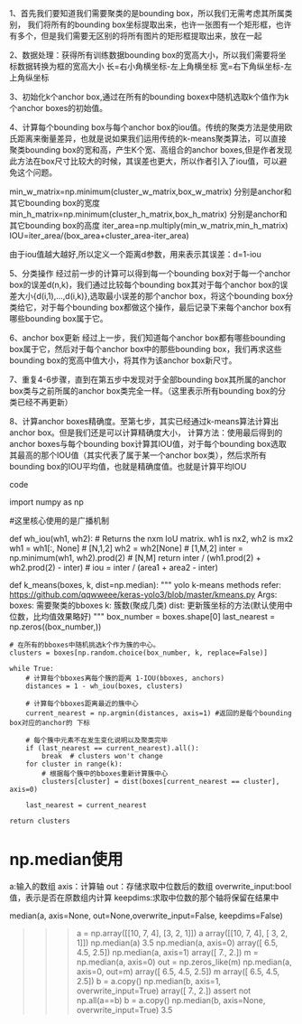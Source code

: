 1、首先我们要知道我们需要聚类的是bounding box，所以我们无需考虑其所属类别，
我们将所有的bounding box坐标提取出来，也许一张图有一个矩形框，也许有多个，但是我们需要无区别的将所有图片的矩形框提取出来，放在一起

2、数据处理：获得所有训练数据bounding box的宽高大小，所以我们需要将坐标数据转换为框的宽高大小
长=右小角横坐标-左上角横坐标
宽=右下角纵坐标-左上角纵坐标

3、初始化k个anchor box,通过在所有的bounding boxex中随机选取k个值作为k个anchor boxes的初始值。

4、计算每个bounding box与每个anchor box的iou值。传统的聚类方法是使用欧氏距离来衡量差异，也就是说如果我们运用传统的k-means聚类算法，可以直接聚类bounding box的宽和高，产生K个宽、高组合的anchor boxes,但是作者发现此方法在box尺寸比较大的时候，其误差也更大，所以作者引入了iou值，可以避免这个问题。

min_w_matrix=np.minimum(cluster_w_matrix,box_w_matrix) 分别是anchor和其它bounding box的宽度
min_h_matrix=np.minimum(cluster_h_matrix,box_h_matrix) 分别是anchor和其它bounding box的高度
iter_area=np.multiply(min_w_matrix,min_h_matrix)
IOU=iter_area/(box_area+cluster_area-iter_area)

由于iou值越大越好,所以定义一个距离d参数，用来表示其误差：d=1-iou

5、分类操作
经过前一步的计算可以得到每一个bounding box对于每一个anchor box的误差d(n,k)，我们通过比较每个bounding box其对于每个anchor box的误差大小{d(i,1),...,d(i,k)},选取最小误差的那个anchor box，将这个bounding box分类给它，对于每个bounding box都做这个操作，最后记录下来每个anchor box有哪些bounding box属于它。

6、anchor box更新
经过上一步，我们知道每个anchor box都有哪些bounding box属于它，然后对于每个anchor box中的那些bounding box，我们再求这些bounding box的宽高中值大小，将其作为该anchor box新尺寸。

7、重复4-6步骤，直到在第五步中发现对于全部bounding box其所属的anchor box类与之前所属的anchor box类完全一样。（这里表示所有bounding box的分类已经不再更新）

8、计算anchor boxes精确度。至第七步，其实已经通过k-means算法计算出anchor box。但是我们还是可以计算精确度大小，
计算方法：使用最后得到的anchor boxes与每个bounding box计算其IOU值，对于每个bounding box选取其最高的那个IOU值（其实代表了属于某一个anchor box类），然后求所有bounding box的IOU平均值，也就是精确度值。也就是计算平均IOU

code

import numpy as np

#这里核心使用的是广播机制

def wh_iou(wh1, wh2):
    # Returns the nxm IoU matrix. wh1 is nx2, wh2 is mx2
    wh1 = wh1[:, None]  # [N,1,2]
    wh2 = wh2[None]  # [1,M,2]
    inter = np.minimum(wh1, wh2).prod(2)  # [N,M]
    return inter / (wh1.prod(2) + wh2.prod(2) - inter)  # iou = inter / (area1 + area2 - inter)


def k_means(boxes, k, dist=np.median):
    """
    yolo k-means methods
    refer: https://github.com/qqwweee/keras-yolo3/blob/master/kmeans.py
    Args:
        boxes: 需要聚类的bboxes
        k: 簇数(聚成几类)
        dist: 更新簇坐标的方法(默认使用中位数，比均值效果略好)
    """
    box_number = boxes.shape[0]
    last_nearest = np.zeros((box_number,))

    # 在所有的bboxes中随机挑选k个作为簇的中心。
    clusters = boxes[np.random.choice(box_number, k, replace=False)]

    while True:
    	# 计算每个bboxes离每个簇的距离 1-IOU(bboxes, anchors)
        distances = 1 - wh_iou(boxes, clusters)
        
        # 计算每个bboxes距离最近的簇中心
        current_nearest = np.argmin(distances, axis=1) #返回的是每个bounding box对应的anchor的 下标
        
        # 每个簇中元素不在发生变化说明以及聚类完毕
        if (last_nearest == current_nearest).all():
            break  # clusters won't change
        for cluster in range(k):
            # 根据每个簇中的bboxes重新计算簇中心
            clusters[cluster] = dist(boxes[current_nearest == cluster], axis=0)

        last_nearest = current_nearest

    return clusters

# np.median使用
a:输入的数组
axis：计算轴
out：存储求取中位数后的数组
overwrite_input:bool值，表示是否在原数组内计算
keepdims:求取中位数的那个轴将保留在结果中

median(a, axis=None, out=None,overwrite_input=False, keepdims=False)

>>> a = np.array([[10, 7, 4], [3, 2, 1]])
>>> a
array([[10,  7,  4],
       [ 3,  2,  1]])
>>> np.median(a)
3.5
>>> np.median(a, axis=0)
array([ 6.5,  4.5,  2.5])
>>> np.median(a, axis=1)
array([ 7.,  2.])
>>> m = np.median(a, axis=0)
>>> out = np.zeros_like(m)
>>> np.median(a, axis=0, out=m)
array([ 6.5,  4.5,  2.5])
>>> m
array([ 6.5,  4.5,  2.5])
>>> b = a.copy()
>>> np.median(b, axis=1, overwrite_input=True)
array([ 7.,  2.])
>>> assert not np.all(a==b)
>>> b = a.copy()
>>> np.median(b, axis=None, overwrite_input=True)
3.5